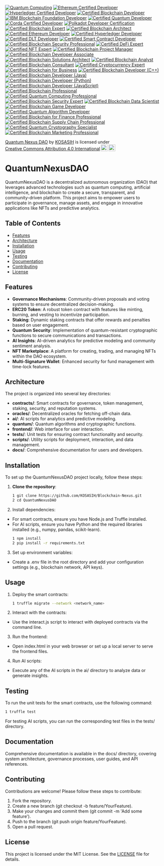 [![Quantum Computing](https://img.shields.io/badge/Quantum%20Computing-Quantum%20Certified-4B8BBE?style=flat&logo=quantum&logoColor=white)](https://quantum-computing.ibm.com/)
[![Ethereum Certified Developer](https://img.shields.io/badge/Ethereum-Certified%20Developer-3C3C3D?style=flat&logo=ethereum&logoColor=white)](https://ethereum.org/en/developers/docs/)
[![Hyperledger Certified Developer](https://img.shields.io/badge/Hyperledger-Certified%20Developer-00B2A9?style=flat&logo=hyperledger&logoColor=white)](https://www.hyperledger.org/learn/certification)
[![Certified Blockchain Developer](https://img.shields.io/badge/Certified%20Blockchain%20Developer-FFB800?style=flat&logo=blockchain&logoColor=white)](https://www.blockchain-council.org/certifications/certified-blockchain-developer/)
[![IBM Blockchain Foundation Developer](https://img.shields.io/badge/IBM%20Blockchain%20Foundation%20Developer-0052CC?style=flat&logo=ibm&logoColor=white)](https://www.ibm.com/certify/certifications/blockchain-foundation-developer)
[![Certified Quantum Developer](https://img.shields.io/badge/Certified%20Quantum%20Developer-4B8BBE?style=flat&logo=quantum&logoColor=white)](https://www.quantum.org/)
[![Corda Certified Developer](https://img.shields.io/badge/Corda-Certified%20Developer-0072B1?style=flat&logo=corda&logoColor=white)](https://www.corda.net/)
[![Polkadot Developer Certification](https://img.shields.io/badge/Polkadot-Developer%20Certification-EC4A3A?style=flat&logo=polkadot&logoColor=white)](https://polkadot.network/)
[![Certified Blockchain Expert](https://img.shields.io/badge/Certified%20Blockchain%20Expert-FFB800?style=flat&logo=blockchain&logoColor=white)](https://www.blockchain-council.org/certifications/certified-blockchain-expert/)
[![Certified Blockchain Architect](https://img.shields.io/badge/Certified%20Blockchain%20Architect-FFB800?style=flat&logo=blockchain&logoColor=white)](https://www.blockchain-council.org/certifications/certified-blockchain-architect/)
[![Certified Ethereum Developer](https://img.shields.io/badge/Certified%20Ethereum%20Developer-3C3C3D?style=flat&logo=ethereum&logoColor=white)](https://www.blockchain-council.org/certifications/certified-ethereum-developer/)
[![Certified Hyperledger Developer](https://img.shields.io/badge/Certified%20Hyperledger%20Developer-00B2A9?style=flat&logo=hyperledger&logoColor=white)](https://www.hyperledger.org/learn/certification)
[![Certified DLT Developer](https://img.shields.io/badge/Certified%20DLT%20Developer-4B8BBE?style=flat&logo=blockchain&logoColor=white)](https://www.blockchain-council.org/certifications/certified-dlt-developer/)
[![Certified Smart Contract Developer](https://img.shields.io/badge/Certified%20Smart%20Contract%20Developer-3C3C3D?style=flat&logo=ethereum&logoColor=white)](https://www.blockchain-council.org/certifications/certified-smart-contract-developer/)
[![Certified Blockchain Security Professional](https://img.shields.io/badge/Certified%20Blockchain%20Security%20Professional-FFB800?style=flat&logo=blockchain&logoColor=white)](https://www.blockchain-council.org/certifications/certified-blockchain-security-professional/)
[![Certified DeFi Expert](https://img.shields.io/badge/Certified%20DeFi%20Expert-4B8BBE?style=flat&logo=blockchain&logoColor=white)](https://www.blockchain-council.org/certifications/certified-defi-expert/)
[![Certified NFT Expert](https://img.shields.io/badge/Certified%20NFT%20Expert-FFB800?style=flat&logo=blockchain&logoColor=white)](https://www.blockchain-council.org/certifications/certified-nft-expert/)
[![Certified Blockchain Project Manager](https://img.shields.io/badge/Certified%20Blockchain%20Project%20Manager-00B2A9?style=flat&logo=blockchain&logoColor=white)](https://www.blockchain-council.org/certifications/certified-blockchain-project-manager/)
[![Certified Blockchain Developer Associate](https://img.shields.io/badge/Certified%20Blockchain%20Developer%20Associate-4B8BBE?style=flat&logo=blockchain&logoColor=white)](https://www.blockchain-council.org/certifications/certified-blockchain-developer-associate/)
[![Certified Blockchain Solutions Architect](https://img.shields.io/badge/Certified%20Blockchain%20Solutions%20Architect-FFB800?style=flat&logo=blockchain&logoColor=white)](https://www.blockchain-council.org/certifications/certified-blockchain-solutions-architect/)
[![Certified Blockchain Analyst](https://img.shields.io/badge/Certified%20Blockchain%20Analyst-3C3C3D?style=flat&logo=blockchain&logoColor=white)](https://www.blockchain-council.org/certifications/certified-blockchain-analyst/)
[![Certified Blockchain Consultant](https://img.shields.io/badge/Certified%20Blockchain%20Consultant-00B2A9?style=flat&logo=blockchain&logoColor=white)](https://www.blockchain-council.org/certifications/certified-blockchain-consultant/)
[![Certified Cryptocurrency Expert](https://img.shields.io/badge/Certified%20Cryptocurrency%20Expert-4B8BBE?style=flat&logo=blockchain&logoColor=white)](https://www.blockchain-council.org/certifications/certified-cryptocurrency-expert/)
[![Certified Blockchain for Business](https://img.shields.io/badge/Certified%20Blockchain%20for%20Business-FFB800?style=flat&logo=blockchain&logoColor=white)](https://www.blockchain-council.org/certifications/certified-blockchain-for-business/)
[![Certified Blockchain Developer (C++)](https://img.shields.io/badge/Certified%20Blockchain%20Developer%20(C++)-3C3C3D?style=flat&logo=blockchain&logoColor=white)](https://www.blockchain-council.org/certifications/certified-blockchain-developer-cpp/)
[![Certified Blockchain Developer (Java)](https://img.shields.io/badge/Certified%20Blockchain%20Developer%20(Java)-00B2A9?style=flat&logo=blockchain&logoColor=white)](https://www.blockchain-council.org/certifications/certified-blockchain-developer-java/)
[![Certified Blockchain Developer (Python)](https://img.shields.io/badge/Certified%20Blockchain%20Developer%20(Python)-4B8BBE?style=flat&logo=blockchain&logoColor=white)](https://www.blockchain-council.org/certifications/certified-blockchain-developer-python/)
[![Certified Blockchain Developer (JavaScript)](https://img.shields.io/badge/Certified%20Blockchain%20Developer%20(JavaScript)-FFB800?style=flat&logo=blockchain&logoColor=white)](https://www.blockchain-council.org/certifications/certified-blockchain-developer-javascript/)
[![Certified Blockchain Professional](https://img.shields.io/badge/Certified%20Blockchain%20Professional-4B8BBE?style=flat&logo=blockchain&logoColor=white)](https://www.blockchain-council.org/certifications/certified-blockchain-professional/)
[![Certified Quantum Computing Professional](https://img.shields.io/badge/Certified%20Quantum%20Computing%20Professional-00B2A9?style=flat&logo=quantum&logoColor=white)](https://www.quantum.org/)
[![Certified Blockchain Security Expert](https://img.shields.io/badge/Certified%20Blockchain%20Security%20Expert-FFB800?style=flat&logo=blockchain&logoColor=white)](https://www.blockchain-council.org/certifications/certified-blockchain-security-expert/)
[![Certified Blockchain Data Scientist](https://img.shields.io/badge/Certified%20Blockchain%20Data%20Scientist-3C3C3D?style=flat&logo=blockchain&logoColor=white)](https://www.blockchain-council.org/certifications/certified-blockchain-data-scientist/)
[![Certified Blockchain Game Developer](https://img.shields.io/badge/Certified%20Blockchain%20Game%20Developer-4B8BBE?style=flat&logo=blockchain&logoColor=white)](https://www.blockchain-council.org/certifications/certified-blockchain-game-developer/)
[![Certified Quantum Algorithm Developer](https://img.shields.io/badge/Certified%20Quantum%20Algorithm%20Developer-00B2A9?style=flat&logo=quantum&logoColor=white)](https://www.quantum.org/)
[![Certified Blockchain for Finance Professional](https://img.shields.io/badge/Certified%20Blockchain%20for%20Finance%20Professional-FFB800?style=flat&logo=blockchain&logoColor=white)](https://www.blockchain-council.org/certifications/certified-blockchain-for-finance-professional/)
[![Certified Blockchain Supply Chain Professional](https://img.shields.io/badge/Certified%20Blockchain%20Supply%20Chain%20Professional-3C3C3D?style=flat&logo=blockchain&logoColor=white)](https://www.blockchain-council.org/certifications/certified-blockchain-supply-chain-professional/)
[![Certified Quantum Cryptography Specialist](https://img.shields.io/badge/Certified%20Quantum%20Cryptography%20Specialist-4B8BBE?style=flat&logo=quantum&logoColor=white)](https://www.quantum.org/)
[![Certified Blockchain Marketing Professional](https://img.shields.io/badge/Certified%20Blockchain%20Marketing%20Professional-00B2A9?style=flat&logo=blockchain&logoColor=white)](https://www.blockchain-council.org/certifications/certified-blockchain-marketing-professional/)

<p xmlns:cc="http://creativecommons.org/ns#" xmlns:dct="http://purl.org/dc/terms/"><a property="dct:title" rel="cc:attributionURL" href="https://github.com/KOSASIH/Blockchain-Nexus">Quantum Nexus DAO</a> by <a rel="cc:attributionURL dct:creator" property="cc:attributionName" href="https://www.linkedin.com/in/kosasih-81b46b5a">KOSASIH</a> is licensed under <a href="https://creativecommons.org/licenses/by/4.0/?ref=chooser-v1" target="_blank" rel="license noopener noreferrer" style="display:inline-block;">Creative Commons Attribution 4.0 International<img style="height:22px!important;margin-left:3px;vertical-align:text-bottom;" src="https://mirrors.creativecommons.org/presskit/icons/cc.svg?ref=chooser-v1" alt=""><img style="height:22px!important;margin-left:3px;vertical-align:text-bottom;" src="https://mirrors.creativecommons.org/presskit/icons/by.svg?ref=chooser-v1" alt=""></a></p>

# QuantumNexusDAO

QuantumNexusDAO is a decentralized autonomous organization (DAO) that leverages advanced technologies such as quantum computing, artificial intelligence, and blockchain to create a secure, transparent, and community-driven platform. This project aims to empower users to participate in governance, manage assets, and engage in innovative applications like NFTs and predictive analytics.

## Table of Contents

- [Features](#features)
- [Architecture](#architecture)
- [Installation](#installation)
- [Usage](#usage)
- [Testing](#testing)
- [Documentation](#documentation)
- [Contributing](#contributing)
- [License](#license)

## Features

- **Governance Mechanisms**: Community-driven proposals and voting systems to ensure decentralized decision-making.
- **ERC20 Token**: A robust token contract with features like minting, burning, and vesting to incentivize participation.
- **Staking**: Dynamic staking contracts that offer rewards and penalties based on user engagement.
- **Quantum Security**: Implementation of quantum-resistant cryptographic functions to secure communications and transactions.
- **AI Insights**: AI-driven analytics for predictive modeling and community sentiment analysis.
- **NFT Marketplace**: A platform for creating, trading, and managing NFTs within the DAO ecosystem.
- **Multi-Signature Wallet**: Enhanced security for fund management with time-lock features.

## Architecture

The project is organized into several key directories:

- **contracts/**: Smart contracts for governance, token management, staking, security, and reputation systems.
- **oracles/**: Decentralized oracles for fetching off-chain data.
- **ai/**: AI scripts for analytics and predictive modeling.
- **quantum/**: Quantum algorithms and cryptographic functions.
- **frontend/**: Web interface for user interaction.
- **tests/**: Unit tests for ensuring contract functionality and security.
- **scripts/**: Utility scripts for deployment, interaction, and data management.
- **docs/**: Comprehensive documentation for users and developers.

## Installation

To set up the QuantumNexusDAO project locally, follow these steps:

1. **Clone the repository**:
   ```bash
   1 git clone https://github.com/KOSASIH/Blockchain-Nexus.git
   2 cd QuantumNexusDAO
   ```

2. Install dependencies:

- For smart contracts, ensure you have Node.js and Truffle installed.
- For AI scripts, ensure you have Python and the required libraries installed (e.g., numpy, pandas, scikit-learn).
   ```bash
   1 npm install
   2 pip install -r requirements.txt
   ```

3. Set up environment variables:

- Create a .env file in the root directory and add your configuration settings (e.g., blockchain network, API keys).

## Usage

1. Deploy the smart contracts:

   ```bash
   1 truffle migrate --network <network_name>
   ```

2. Interact with the contracts:

- Use the interact.js script to interact with deployed contracts via the command line.

3. Run the frontend:

- Open index.html in your web browser or set up a local server to serve the frontend files.

4. Run AI scripts:

- Execute any of the AI scripts in the ai/ directory to analyze data or generate insights.

## Testing
To run the unit tests for the smart contracts, use the following command:

   ```bash
   1 truffle test
   ```
For testing AI scripts, you can run the corresponding test files in the tests/ directory.

## Documentation
Comprehensive documentation is available in the docs/ directory, covering system architecture, governance processes, user guides, and API references.

## Contributing
Contributions are welcome! Please follow these steps to contribute:

1. Fork the repository.
2. Create a new branch (git checkout -b feature/YourFeature).
3. Make your changes and commit them (git commit -m 'Add some feature').
4. Push to the branch (git push origin feature/YourFeature).
5. Open a pull request.

## License
This project is licensed under the MIT License. See the [LICENSE](LICENSE) file for details.
